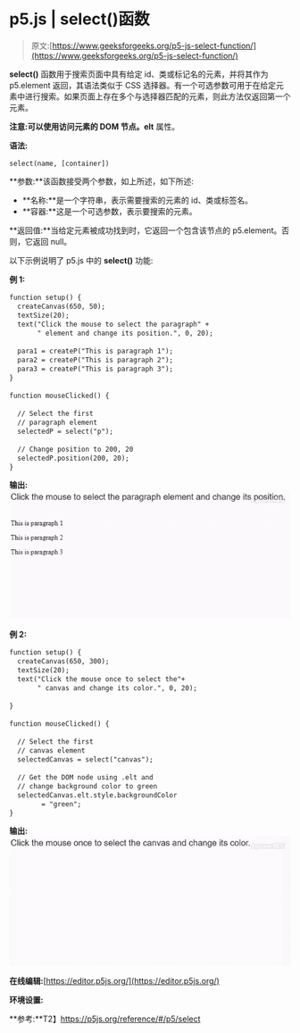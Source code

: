 # p5.js | select()函数

> 原文:[https://www.geeksforgeeks.org/p5-js-select-function/](https://www.geeksforgeeks.org/p5-js-select-function/)

**select()** 函数用于搜索页面中具有给定 id、类或标记名的元素，并将其作为 p5.element 返回，其语法类似于 CSS 选择器。有一个可选参数可用于在给定元素中进行搜索。如果页面上存在多个与选择器匹配的元素，则此方法仅返回第一个元素。

**注意:**可以使用**访问元素的 DOM 节点。elt** 属性。

**语法:**

```
select(name, [container])
```

**参数:**该函数接受两个参数，如上所述，如下所述:

*   **名称:**是一个字符串，表示需要搜索的元素的 id、类或标签名。
*   **容器:**这是一个可选参数，表示要搜索的元素。

**返回值:**当给定元素被成功找到时，它返回一个包含该节点的 p5.element。否则，它返回 null。

以下示例说明了 p5.js 中的 **select()** 功能:

**例 1:**

```
function setup() {
  createCanvas(650, 50);
  textSize(20);
  text("Click the mouse to select the paragraph" +
       " element and change its position.", 0, 20);

  para1 = createP("This is paragraph 1");
  para2 = createP("This is paragraph 2");
  para3 = createP("This is paragraph 3");
}

function mouseClicked() {

  // Select the first
  // paragraph element
  selectedP = select("p");

  // Change position to 200, 20
  selectedP.position(200, 20);
}
```

**输出:**
![](img/9753167b889bd06b499c74c4a1d3d5ef.png)

**例 2:**

```
function setup() {
  createCanvas(650, 300);
  textSize(20);
  text("Click the mouse once to select the"+
       " canvas and change its color.", 0, 20);

}

function mouseClicked() {

  // Select the first
  // canvas element
  selectedCanvas = select("canvas");

  // Get the DOM node using .elt and
  // change background color to green
  selectedCanvas.elt.style.backgroundColor
        = "green";
}
```

**输出:**
![](img/5c20c35ce9711c5c6686f2897ad4d4bb.png)

**在线编辑:**[https://editor.p5js.org/](https://editor.p5js.org/)

**环境设置:**

**参考:**T2】https://p5js.org/reference/#/p5/select